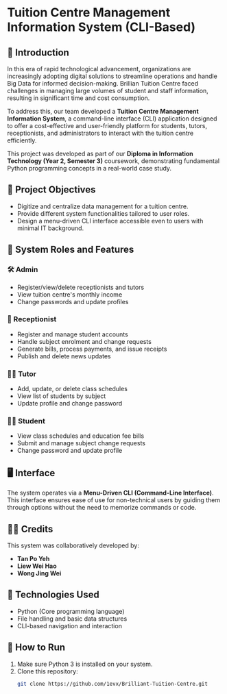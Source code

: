 # Tuition Centre Management Information System (CLI-Based)

## 📘 Introduction

In this era of rapid technological advancement, organizations are increasingly adopting digital solutions to streamline operations and handle Big Data for informed decision-making. Brillian Tuition Centre faced challenges in managing large volumes of student and staff information, resulting in significant time and cost consumption.

To address this, our team developed a **Tuition Centre Management Information System**, a command-line interface (CLI) application designed to offer a cost-effective and user-friendly platform for students, tutors, receptionists, and administrators to interact with the tuition centre efficiently.

This project was developed as part of our **Diploma in Information Technology (Year 2, Semester 3)** coursework, demonstrating fundamental Python programming concepts in a real-world case study.

## 🎯 Project Objectives

- Digitize and centralize data management for a tuition centre.
- Provide different system functionalities tailored to user roles.
- Design a menu-driven CLI interface accessible even to users with minimal IT background.

## 👥 System Roles and Features

### 🛠 Admin
- Register/view/delete receptionists and tutors
- View tuition centre's monthly income
- Change passwords and update profiles

### 💁 Receptionist
- Register and manage student accounts
- Handle subject enrolment and change requests
- Generate bills, process payments, and issue receipts
- Publish and delete news updates

### 👨‍🏫 Tutor
- Add, update, or delete class schedules
- View list of students by subject
- Update profile and change password

### 👨‍🎓 Student
- View class schedules and education fee bills
- Submit and manage subject change requests
- Change password and update profile

## 🖥️ Interface

The system operates via a **Menu-Driven CLI (Command-Line Interface)**. This interface ensures ease of use for non-technical users by guiding them through options without the need to memorize commands or code.

## 🧑‍💻 Credits

This system was collaboratively developed by:
- **Tan Po Yeh**
- **Liew Wei Hao**
- **Wong Jing Wei**

## 🐍 Technologies Used

- Python (Core programming language)
- File handling and basic data structures
- CLI-based navigation and interaction

## 📁 How to Run

1. Make sure Python 3 is installed on your system.
2. Clone this repository:
   ```bash
   git clone https://github.com/1evx/Brilliant-Tuition-Centre.git
